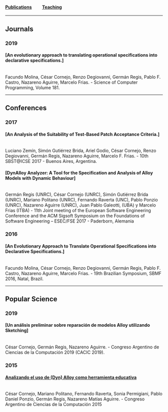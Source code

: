 #### [Publications](/publications)&nbsp;   &nbsp;   &nbsp;   &nbsp;   &nbsp; [Teaching](/teaching)&nbsp;   &nbsp;   &nbsp;   &nbsp;   &nbsp;   

---

## Journals

### 2019

#### [An evolutionary approach to translating operational specifications into declarative specifications.]
<br>
Facundo Molina, César Cornejo, Renzo Degiovanni, Germán Regis, Pablo F. Castro, Nazareno Aguirre, Marcelo Frias. - Science of Computer Programming, Volume 181.

---

## Conferences

### 2017

#### [An Analysis of the Suitability of Test-Based Patch Acceptance Criteria.]
<br>
Luciano Zemín, Simón Gutiérrez Brida, Ariel Godio, César Cornejo, Renzo Degiovanni, Germán Regis, Nazareno Aguirre, Marcelo F. Frias. - 10th SBST@ICSE 2017 - Buenos Aires, Argentina.

#### [DynAlloy Analyzer: A Tool for the Specification and Analysis of Alloy Models with Dynamic Behaviour]
<br>
Germán Regis (UNRC), César Cornejo (UNRC), Simón Gutiérrez Brida (UNRC), Mariano Politano (UNRC), Fernando Raverta (UNC), Pablo Ponzio (UNRC), Nazareno Aguirre (UNRC), Juan Pablo Galeotti, (UBA) y Marcelo Frias (ITBA) - 11th Joint meeting of the European Software Engineering Conference and the ACM Sigsoft Symposium on the Foundations of Software Engineering – ESEC/FSE 2017 - Paderborn, Alemania

### 2016

#### [An Evolutionary Approach to Translate Operational Specifications into Declarative Specifications.]
<br>
Facundo Molina, César Cornejo, Renzo Degiovanni, Germán Regis, Pablo F. Castro, Nazareno Aguirre, Marcelo Frias. - 19th Brazilian Symposium, SBMF 2016, Natal, Brazil.

---

## Popular Science

### 2019

#### [Un análisis preliminar sobre reparación de modelos Alloy utilizando Sketching]
<br>
César Cornejo, Germán Regis, Nazareno Aguirre. - Congreso Argentino de Ciencias de la Computación 2019 (CACIC 2019).

### 2015

#### [Analizando el uso de (Dyn) Alloy como herramienta educativa](/paperCACIC2015.pdf )
<br>
César Cornejo, Mariano Politano, Fernando Raverta, Sonia Permigiani, Pablo Daniel Ponzio, Germán Regis, Nazareno Matías Aguirre. - Congreso Argentino de Ciencias de la Computación 2015